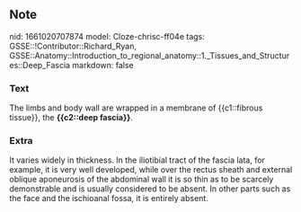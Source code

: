 ## Note
nid: 1661020707874
model: Cloze-chrisc-ff04e
tags: GSSE::!Contributor::Richard_Ryan, GSSE::Anatomy::Introduction_to_regional_anatomy::1._Tissues_and_Structures::Deep_Fascia
markdown: false

### Text
<div class="toggle">
  The limbs and body wall are wrapped in a membrane of
  {{c1::fibrous tissue}}, the <strong>{{c2::deep fascia}}</strong>.
</div>

### Extra
<p id="e5e75b9d-4593-45d2-9a9e-f41d34954320" class="">It varies
widely in thickness. In the iliotibial tract of the fascia lata,
for example, it is very well developed, while over the rectus
sheath and external oblique aponeurosis of the abdominal wall it is
so thin as to be scarcely demonstrable and is usually considered to
be absent. In other parts such as the face and the ischioanal
fossa, it is entirely absent.
